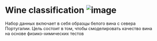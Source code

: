# Wine classification     ![image](https://user-images.githubusercontent.com/93212862/232142323-c8ef883b-9aa5-4bc6-bdb6-9832583312c0.png)
Набор данных включает в себя образцы белого вина с севера Португалии.
Цель состоит в том, чтобы смоделировать качество вина на основе физико-химических тестов
